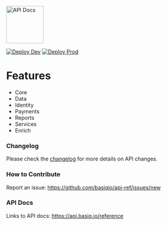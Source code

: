 <p align="left">
 <img width="100px" src="https://basiq.io/wp-content/uploads/2022/03/basiq-logo-new-large.svg" align="center" alt="API Docs" /> 
</p>

[![Deploy Dev](https://github.com/basiqio/api-ref/actions/workflows/syncdev.yml/badge.svg)](https://github.com/basiqio/api-ref/actions/workflows/syncdev.yml) [![Deploy Prod](https://github.com/basiqio/api-ref/actions/workflows/CI-pipeline.yml/badge.svg)](https://github.com/basiqio/api-ref/actions/workflows/CI-pipeline.yml)

# Features

-   Core
-   Data
-   Identity
-   Payments
-   Reports
-   Services
-   Enrich

### Changelog
Please check the [changelog](https://api.basiq.io/changelog) for more details on API changes. 

### How to Contribute
Report an issue: https://github.com/basiqio/api-ref/issues/new

### API Docs

Links to API docs: https://api.basiq.io/reference
